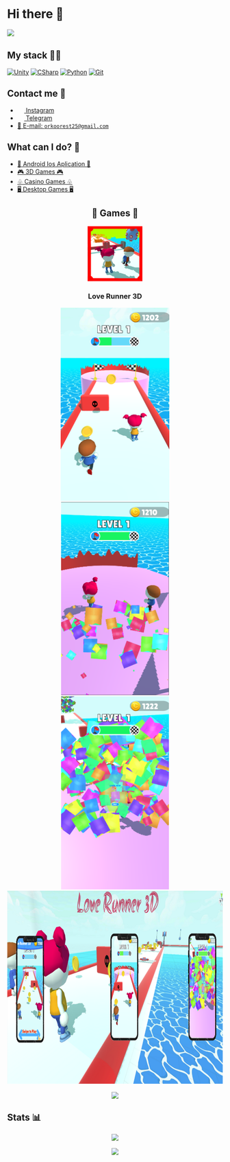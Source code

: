 # Hi there 👋

<a href="https://orkoorest25.wixsite.com/resume" target="_blank">
<img src="https://img.shields.io/badge/Resume-ff69b4.svg?style=for-the-badge&logo=codeigniter&logoColor=white">
</a>

## My stack 👨‍💻

<a href="" target="_blank">![Unity](https://img.shields.io/badge/-Unity-%230075a8?logo=unity&logoColor=white&style=for-the-badge)</a>
<a href="" target="_blank">![CSharp](https://img.shields.io/badge/-C♯-%230075a8?logo=csharp&logoColor=white&style=for-the-badge)</a>
<a href="" target="_blank">![Python](https://img.shields.io/badge/-Python-%230075a8?logo=Python&logoColor=white&style=for-the-badge)</a>
<a href="" target="_blank">![Git](https://img.shields.io/badge/-Git-%230075a8?logo=git&logoColor=white&style=for-the-badge)</a>


## Contact me 💭
- <a href="https://www.instagram.com/wwworest/"><img src="https://upload.wikimedia.org/wikipedia/commons/thumb/e/e7/Instagram_logo_2016.svg/768px-Instagram_logo_2016.svg.png" width=16 height=16 align="center" /> Instagram </a>
- <a href="https://t.me/oresttg"><img src="https://upload.wikimedia.org/wikipedia/commons/thumb/8/82/Telegram_logo.svg/768px-Telegram_logo.svg.png" width=16 height=16 align="center" /> Telegram </a>
- <a href="mailto:orkoorest25@gmail.com">📩 E-mail: `orkoorest25@gmail.com`</a>

## What can I do? 💪
- <a href="#android_ios_applications">📱 Android Ios Aplication 📱</a>
- <a href="#3D_games">🎮 3D Games 🎮</a>
- <a href="#casino_games">♧ Casino Games ♧</a>
- <a href="#desktop_Games">🖥 Desktop Games 🖥</a>

<h2 id="Games" align="center">📱 Games 📱</h2>

<p align="center"><img height="128" src="https://github.com/OrestOrk/LoversRun3D/blob/0959c66ae2abb1508aaefb48c467a0c2d6f27d3f/Assets/Ico.png"/></p>
<h3 align="center">Love Runner 3D</h3>
<p align="center">
  <img src="https://github.com/OrestOrk/LoversRun3D/blob/0959c66ae2abb1508aaefb48c467a0c2d6f27d3f/Screenshots/Screenshot_268.png" height="450px"/>
  <img src="https://github.com/OrestOrk/LoversRun3D/blob/0959c66ae2abb1508aaefb48c467a0c2d6f27d3f/Screenshots/Screenshot_270.png" height="450px"/>
  <img src="https://github.com/OrestOrk/LoversRun3D/blob/0959c66ae2abb1508aaefb48c467a0c2d6f27d3f/Screenshots/Screenshot_271.png" height="450px"/>
  <img src="https://github.com/OrestOrk/LoversRun3D/blob/0959c66ae2abb1508aaefb48c467a0c2d6f27d3f/Screenshots/Screenshot_273.png" height="450px"/>
</p>
<p align="center">
<a href="https://github.com/OrestOrk/LoversRun3D"><img align="center" src="https://github-readme-stats.vercel.app/api/pin/?username=OrestOrk&repo=Name&theme=dark&title_color=0075a8&icon_color=0075a8&text_color=ffffff&hide_border=true"/></a>
</p>

## Stats 📊
<p align="center">
<img src="https://github-readme-stats.vercel.app/api?username=OrestOrk&show_icons=true&count_private=true&theme=dark&title_color=0075a8&text_color=ffffff&icon_color=0075a8&hide_border=true&card_width=500px">
</p>
<p align="center">
<img src="https://github-readme-stats.vercel.app/api/top-langs/?username=OrestOrk&layout=pie&theme=dark&title_color=0075a8&text_color=ffffff&hide_border=true&card_width=500px">
</p>
